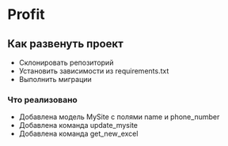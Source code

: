 # Profit

## Как развенуть проект
* Склонировать репозиторий
* Установить зависимости из requirements.txt
* Выполнить миграции

### Что реализовано
* Добавлена модель MySite с полями name и phone_number
* Добавлена команда update_mysite
* Добавлена команда get_new_excel